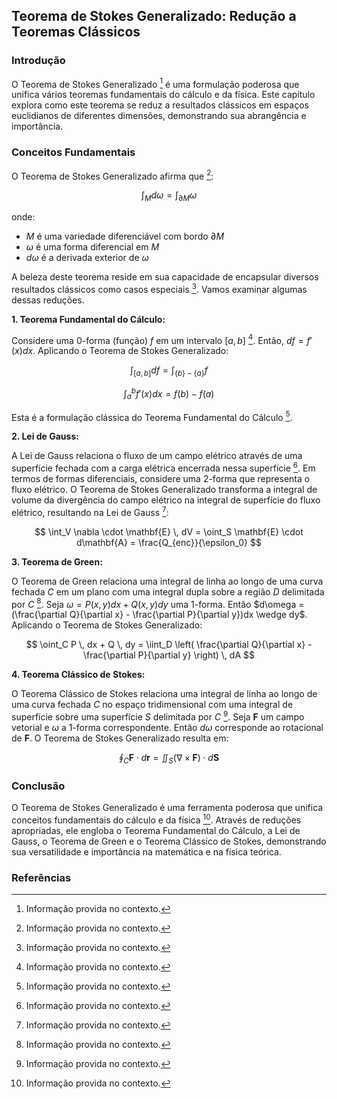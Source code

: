 ## Teorema de Stokes Generalizado: Redução a Teoremas Clássicos

### Introdução
O Teorema de Stokes Generalizado [^1] é uma formulação poderosa que unifica vários teoremas fundamentais do cálculo e da física. Este capítulo explora como este teorema se reduz a resultados clássicos em espaços euclidianos de diferentes dimensões, demonstrando sua abrangência e importância.

### Conceitos Fundamentais

O Teorema de Stokes Generalizado afirma que [^1]:

$$ \int_M d\omega = \int_{\partial M} \omega $$

onde:
- $M$ é uma variedade diferenciável com bordo $\partial M$
- $\omega$ é uma forma diferencial em $M$
- $d\omega$ é a derivada exterior de $\omega$

A beleza deste teorema reside em sua capacidade de encapsular diversos resultados clássicos como casos especiais [^1]. Vamos examinar algumas dessas reduções.

**1. Teorema Fundamental do Cálculo:**

Considere uma 0-forma (função) $f$ em um intervalo $[a, b]$ [^1]. Então, $df = f'(x)dx$. Aplicando o Teorema de Stokes Generalizado:

$$ \int_{[a, b]} df = \int_{\{b\} - \{a\}} f $$

$$ \int_a^b f'(x) dx = f(b) - f(a) $$

Esta é a formulação clássica do Teorema Fundamental do Cálculo [^1].

**2. Lei de Gauss:**

A Lei de Gauss relaciona o fluxo de um campo elétrico através de uma superfície fechada com a carga elétrica encerrada nessa superfície [^1]. Em termos de formas diferenciais, considere uma 2-forma que representa o fluxo elétrico. O Teorema de Stokes Generalizado transforma a integral de volume da divergência do campo elétrico na integral de superfície do fluxo elétrico, resultando na Lei de Gauss [^1]:

$$ \int_V \nabla \cdot \mathbf{E} \, dV = \oint_S \mathbf{E} \cdot d\mathbf{A} = \frac{Q_{enc}}{\epsilon_0} $$

**3. Teorema de Green:**

O Teorema de Green relaciona uma integral de linha ao longo de uma curva fechada $C$ em um plano com uma integral dupla sobre a região $D$ delimitada por $C$ [^1]. Seja $\omega = P(x, y)dx + Q(x, y)dy$ uma 1-forma. Então $d\omega = (\frac{\partial Q}{\partial x} - \frac{\partial P}{\partial y})dx \wedge dy$. Aplicando o Teorema de Stokes Generalizado:

$$ \oint_C P \, dx + Q \, dy = \iint_D \left( \frac{\partial Q}{\partial x} - \frac{\partial P}{\partial y} \right) \, dA $$

**4. Teorema Clássico de Stokes:**

O Teorema Clássico de Stokes relaciona uma integral de linha ao longo de uma curva fechada $C$ no espaço tridimensional com uma integral de superfície sobre uma superfície $S$ delimitada por $C$ [^1]. Seja $\mathbf{F}$ um campo vetorial e $\omega$ a 1-forma correspondente. Então $d\omega$ corresponde ao rotacional de $\mathbf{F}$. O Teorema de Stokes Generalizado resulta em:

$$ \oint_C \mathbf{F} \cdot d\mathbf{r} = \iint_S (\nabla \times \mathbf{F}) \cdot d\mathbf{S} $$

### Conclusão

O Teorema de Stokes Generalizado é uma ferramenta poderosa que unifica conceitos fundamentais do cálculo e da física [^1]. Através de reduções apropriadas, ele engloba o Teorema Fundamental do Cálculo, a Lei de Gauss, o Teorema de Green e o Teorema Clássico de Stokes, demonstrando sua versatilidade e importância na matemática e na física teórica.

### Referências
[^1]: Informação provida no contexto.

<!-- END -->